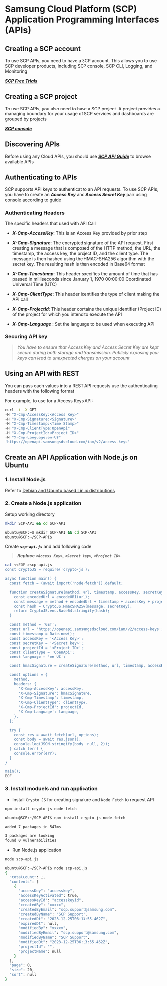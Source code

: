 # Samsung Cloud Platform (SCP) Application Programming Interfaces (APIs)

## Creating a SCP account

To use SCP APIs, you need to have a SCP account. This allows you to use SCP developer products, including SCP console, SCP CLI, Logging, and Monitoring

[***SCP Free Trials***](https://cloud.samsungsds.com/serviceportal/freetrials.html)

## Creating a SCP project

To use SCP APIs, you also need to have a SCP project. A project provides a managing boundary for your usage of SCP services and dashboards are grouped by projects

[***SCP console***](https://cloud.samsungsds.com/console/)

## Discovering APIs

Before using any Cloud APIs, you should use [***SCP API Guide***](https://cloud.samsungsds.com/openapiguide/) to browse available APIs

## Authenticating to APIs

SCP supports API keys to authenticat to an API requests. To use SCP APIs, you have to create an ***Access Key*** and ***Access Secret Key*** pair using console according to guide

### Authenticating Headers

The specific headers that used with API Call

- ***X-Cmp-AccessKey***: This is an Access Key provided by prior step

- ***X-Cmp-Signature***: The encrypted signature of the API request. First creating a message that is composed of the HTTP method, the URL, the timestamp, the access key, the project ID, and the client type. The message is then hashed using the HMAC-SHA256 algorithm with the secret key. The resulting hash is then encoded in Base64 format

- ***X-Cmp-Timestamp***: This header specifies the amount of time that has passed in milliseconds since January 1, 1970 00:00:00 Coordinated Universal Time (UTC)

- ***X-Cmp-ClientType***: This header identifies the type of client making the API call

- ***X-Cmp-ProjectId***: This header contains the unique identifier (Project ID) of the project for which you intend to execute the API

- ***X-Cmp-Language*** : Set the language to be used when executing API

### Securing API key

>*You have to ensure that Access Key and Access Secret Key are kept secure during both storage and transmission. Publicly exposing your keys can lead to unexpected charges on your account*

## Using an API with REST

You can pass each values into a REST API requests use the authenticating headers with the following format

For example, to use for a Access Keys API:

```Bash
curl -i -X GET
-H "X-Cmp-AccessKey:<Access Key>"
-H "X-Cmp-Signature:<Signature>"
-H "X-Cmp-Timestamp:<Time Stamp>"
-H "X-Cmp-ClientType:OpenApi"
-H "X-Cmp-ProjectId:<Project ID>"
-H "X-Cmp-Language:en-US"
'https://openapi.samsungsdscloud.com/iam/v2/access-keys'
```

## Create an API Application with Node.js on Ubuntu

### 1. Install Node.js

Refer to [Debian and Ubuntu based Linux distributions](https://github.com/nodesource/distributions#debinstall)

### 2. Create a Node.js application

Setup working directory

```Bash
mkdir SCP-API && cd SCP-API
```

```Bash
ubuntu@SCP:~$ mkdir SCP-API && cd SCP-API
ubuntu@SCP:~/SCP-API$
```

Create ***`scp-api.js`*** and add following code

>***Replace `<Access Key>`, `<Secret key>`, `<Project ID>`***

```Bash
cat <<EOF >scp-api.js
const CryptoJS = require('crypto-js');

async function main() {
  const fetch = (await import('node-fetch')).default;

  function createSignature(method, url, timestamp, accessKey, secretKey, projectId, clientType) {
    const encodedUrl = encodeURI(url);
    const message = method + encodedUrl + timestamp + accessKey + projectId + clientType;
    const hash = CryptoJS.HmacSHA256(message, secretKey);
    return CryptoJS.enc.Base64.stringify(hash);
  }

  const method = 'GET';
  const url = 'https://openapi.samsungsdscloud.com/iam/v2/access-keys';
  const timestamp = Date.now();
  const accessKey = '<Access Key>';
  const secretKey = '<Secret key>';
  const projectId = '<Project ID>';
  const clientType = 'OpenApi';
  const language = 'en-US';

  const hmacSignature = createSignature(method, url, timestamp, accessKey, secretKey, projectId, clientType);

  const options = {
    method,
    headers: {
      'X-Cmp-AccessKey': accessKey,
      'X-Cmp-Signature': hmacSignature,
      'X-Cmp-Timestamp': timestamp,
      'X-Cmp-ClientType': clientType,
      'X-Cmp-ProjectId': projectId,
      'X-Cmp-Language': language,
    },
  };

  try {
    const res = await fetch(url, options);
    const body = await res.json();
    console.log(JSON.stringify(body, null, 2));
  } catch (err) {
    console.error(err);
  }
}

main();
EOF
```


### 3. Install moduels and run application

- Install `Crypto JS` for creating signature and `Node Fetch` to request API

```Bash
npm install crypto-js node-fetch
```

```Bash
ubuntu@SCP:~/SCP-API$ npm install crypto-js node-fetch

added 7 packages in 547ms

3 packages are looking 
found 0 vulnerabilities
```

- Run Node.js application

```Bash
node scp-api.js
```

```Bash
ubuntu@SCP:~/SCP-API$ node scp-api.js
{
  "totalCount": 1,
  "contents": [
    {
      "accessKey": "accesskey",
      "accessKeyActivated": true,
      "accessKeyId": "accesskeyid",
      "createdBy": "xxxxx",
      "createdByEmail": "scp.support@samsung.com",
      "createdByName": "SCP Support",
      "createdDt": "2023-12-25T06:13:55.462Z",
      "expiredDt": null,
      "modifiedBy": "xxxxx",
      "modifiedByEmail": "scp.support@samsung.com",
      "modifiedByName": "SCP Support",
      "modifiedDt": "2023-12-25T06:13:55.462Z",
      "projectId": "",
      "projectName": null
    }
  ],
  "page": 0,
  "size": 20,
  "sort": null
}
```
